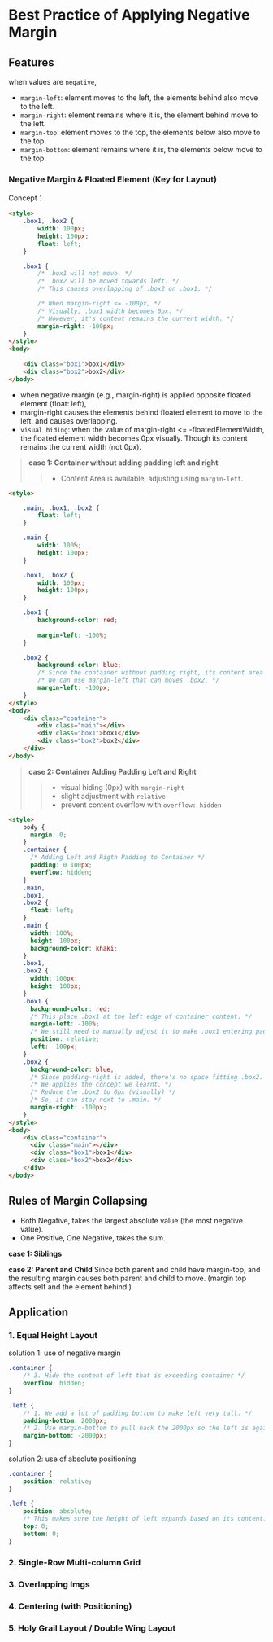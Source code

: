 # Best Practice of Applying Negative Margin

## Features

when values are `negative`,
- `margin-left`: element moves to the left, the elements behind also move to the left.
- `margin-right`: element remains where it is, the element behind move to the left.
- `margin-top`: element moves to the top, the elements below also move to the top.
- `margin-bottom`: element remains where it is, the elements below move to the top.

### Negative Margin & Floated Element (Key for Layout)

Concept：
```html
<style>
    .box1, .box2 {
        width: 100px;
        height: 100px;
        float: left;
    }

    .box1 {
        /* .box1 will not move. */
        /* .box2 will be moved towards left. */
        /* This causes overlapping of .box2 on .box1. */

        /* When margin-right <= -100px, */
        /* Visually, .box1 width becomes 0px. */
        /* However, it's content remains the current width. */
        margin-right: -100px; 
    }
</style>
<body>
    
    <div class="box1">box1</div>
    <div class="box2">box2</div>
</body>

```
- when negative margin (e.g., margin-right) is applied opposite floated element (float: left),
- margin-right causes the elements behind floated element to move to the left, and causes overlapping.
- `visual hiding`: when the value of margin-right <= -floatedElementWidth, the floated element width becomes 0px visually. Though its content remains the current width (not 0px).


> **case 1: Container without adding padding left and right**
> > - Content Area is available, adjusting using `margin-left`.
```html
<style>

    .main, .box1, .box2 {
        float: left;
    }

    .main {
        width: 100%;
        height: 100px;
    }

    .box1, .box2 {
        width: 100px;
        height: 100px;
    }

    .box1 {
        background-color: red;
        
        margin-left: -100%;
    }

    .box2 {
        background-color: blue;
        /* Since the container without padding right, its content area is large enough to fit in .box2. */
        /* We can use margin-left that can moves .box2. */
        margin-left: -100px;
    }
</style>
<body>
    <div class="container">
        <div class="main"></div>
        <div class="box1">box1</div>
        <div class="box2">box2</div>
    </div>
</body>

```


> **case 2: Container Adding Padding Left and Right**
> > - visual hiding (0px) with `margin-right` 
> > - slight adjustment with `relative`
> > - prevent content overflow with `overflow: hidden`
```html
<style>
    body {
      margin: 0;
    }
    .container {
      /* Adding Left and Rigth Padding to Container */
      padding: 0 100px;
      overflow: hidden;
    }
    .main,
    .box1,
    .box2 {
      float: left;
    }
    .main {
      width: 100%;
      height: 100px;
      background-color: khaki;
    }
    .box1,
    .box2 {
      width: 100px;
      height: 100px;
    }
    .box1 {
      background-color: red;
      /* This place .box1 at the left edge of container content. */
      margin-left: -100%;
      /* We still need to manually adjust it to make .box1 entering padding-left area.  */
      position: relative;
      left: -100px;
    }
    .box2 {
      background-color: blue;
      /* Since padding-right is added, there's no space fitting .box2. */
      /* We applies the concept we learnt. */
      /* Reduce the .box2 to 0px (visually) */
      /* So, it can stay next to .main. */
      margin-right: -100px;
    }
</style>
<body>
    <div class="container">
      <div class="main"></div>
      <div class="box1">box1</div>
      <div class="box2">box2</div>
    </div>
</body>
```

## Rules of Margin Collapsing

- Both Negative, takes the largest absolute value (the most negative value).
- One Positive, One Negative, takes the sum.

**case 1: Siblings**

**case 2: Parent and Child**
Since both parent and child have margin-top, and the resulting margin causes both parent and child to move. (margin top affects self and the element behind.)


## Application

### 1. Equal Height Layout

solution 1: use of negative margin
```css
.container {
    /* 3. Hide the content of left that is exceeding container */
    overflow: hidden;
}

.left {
    /* 1. We add a lot of padding bottom to make left very tall. */
    padding-bottom: 2000px;
    /* 2. Use margin-bottom to pull back the 2000px so the left is again looks like before. */
    margin-bottom: -2000px;
}
```
solution 2: use of absolute positioning

```css
.container {
    position: relative;
}

.left {
    position: absolute;
    /* This makes sure the height of left expands based on its content. */
    top: 0;
    bottom: 0;
}
```

### 2. Single-Row Multi-column Grid

### 3. Overlapping Imgs

### 4. Centering (with Positioning)

### 5. Holy Grail Layout / Double Wing Layout